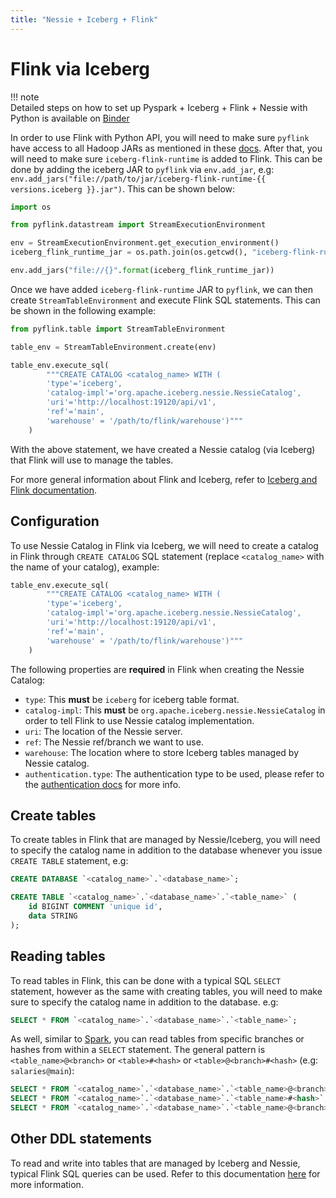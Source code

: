 ```yaml
---
title: "Nessie + Iceberg + Flink"
---
```


# Flink via Iceberg

!!! note    
    Detailed steps on how to set up Pyspark + Iceberg + Flink + Nessie with Python is available on [Binder](https://mybinder.org/v2/gh/projectnessie/nessie-demos/main?filepath=notebooks/nessie-iceberg-flink-demo-nba.ipynb)

In order to use Flink with Python API, you will need to make sure `pyflink` have access to all Hadoop JARs as mentioned in these [docs](https://iceberg.apache.org/docs/latest/flink/#flinks-python-api). After that, you will need to make sure `iceberg-flink-runtime` is added to Flink. This can be done by adding the iceberg JAR to `pyflink` via `env.add_jar`, e.g: `env.add_jars("file://path/to/jar/iceberg-flink-runtime-{{ versions.iceberg }}.jar")`. This can be shown below:

```python
import os

from pyflink.datastream import StreamExecutionEnvironment

env = StreamExecutionEnvironment.get_execution_environment()
iceberg_flink_runtime_jar = os.path.join(os.getcwd(), "iceberg-flink-runtime-{{ versions.iceberg }}.jar")

env.add_jars("file://{}".format(iceberg_flink_runtime_jar))
```

Once we have added `iceberg-flink-runtime` JAR to `pyflink`, we can then create `StreamTableEnvironment` and execute Flink SQL statements. This can be shown in the following example:

```python
from pyflink.table import StreamTableEnvironment

table_env = StreamTableEnvironment.create(env)

table_env.execute_sql(
        """CREATE CATALOG <catalog_name> WITH (
        'type'='iceberg',
        'catalog-impl'='org.apache.iceberg.nessie.NessieCatalog',
        'uri'='http://localhost:19120/api/v1',
        'ref'='main',
        'warehouse' = '/path/to/flink/warehouse')"""
    )
```

With the above statement, we have created a Nessie catalog (via Iceberg) that Flink will use to manage the tables.

For more general information about Flink and Iceberg, refer to [Iceberg and Flink documentation](https://iceberg.apache.org/docs/latest/flink/).


## Configuration 

To use Nessie Catalog in Flink via Iceberg, we will need to create a catalog in Flink through `CREATE CATALOG` SQL statement (replace `<catalog_name>` with the name of your catalog), example:

```python
table_env.execute_sql(
        """CREATE CATALOG <catalog_name> WITH (
        'type'='iceberg',
        'catalog-impl'='org.apache.iceberg.nessie.NessieCatalog',
        'uri'='http://localhost:19120/api/v1',
        'ref'='main',
        'warehouse' = '/path/to/flink/warehouse')"""
    )
```

The following properties are **required** in Flink when creating the Nessie Catalog:

- `type`: This **must** be `iceberg` for iceberg table format.
- `catalog-impl`: This **must** be `org.apache.iceberg.nessie.NessieCatalog` in order to tell Flink to use Nessie catalog implementation.
- `uri`: The location of the Nessie server.
- `ref`: The Nessie ref/branch we want to use.
- `warehouse`: The location where to store Iceberg tables managed by Nessie catalog.
- `authentication.type`: The authentication type to be used, please refer to the [authentication docs](../nessie-latest/client_config.md) for more info.


## Create tables

To create tables in Flink that are managed by Nessie/Iceberg, you will need to specify the catalog name in addition to the database whenever you issue `CREATE TABLE` statement, e.g:

```sql
CREATE DATABASE `<catalog_name>`.`<database_name>`;

CREATE TABLE `<catalog_name>`.`<database_name>`.`<table_name>` (
    id BIGINT COMMENT 'unique id',
    data STRING
);
```

## Reading tables

To read tables in Flink, this can be done with a typical SQL `SELECT` statement, however as the same with creating tables, you will need to make sure to specify the catalog name in addition to the database. e.g:

```sql
SELECT * FROM `<catalog_name>`.`<database_name>`.`<table_name>`;
```

As well, similar to [Spark](spark.md#reading), you can read tables from specific
branches or hashes from within a `SELECT` statement. The general pattern is `<table_name>@<branch>` or `<table>#<hash>` or `<table>@<branch>#<hash>` (e.g: `salaries@main`):

```sql
SELECT * FROM `<catalog_name>`.`<database_name>`.`<table_name>@<branch>`;
SELECT * FROM `<catalog_name>`.`<database_name>`.`<table_name>#<hash>`;
SELECT * FROM `<catalog_name>`.`<database_name>`.`<table_name>@<branch>#<hash>`;
```

## Other DDL statements

To read and write into tables that are managed by Iceberg and Nessie, typical Flink SQL queries can be used. Refer to this documentation [here](https://iceberg.apache.org/docs/latest/flink-ddl/) for more information.
